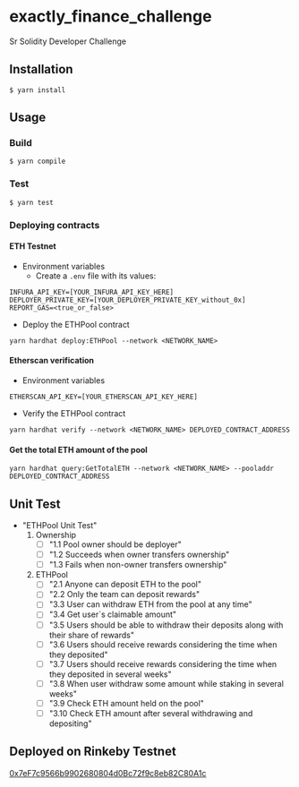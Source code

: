# exactly_finance_challenge
Sr Solidity Developer Challenge

## Installation
```console
$ yarn install
```

## Usage

### Build
```console
$ yarn compile
```

### Test
```console
$ yarn test
```

### Deploying contracts

#### ETH Testnet
* Environment variables
    - Create a `.env` file with its values:
```
INFURA_API_KEY=[YOUR_INFURA_API_KEY_HERE]
DEPLOYER_PRIVATE_KEY=[YOUR_DEPLOYER_PRIVATE_KEY_without_0x]
REPORT_GAS=<true_or_false>
```

* Deploy the ETHPool contract
```shell
yarn hardhat deploy:ETHPool --network <NETWORK_NAME>
```


#### Etherscan verification
* Environment variables
```
ETHERSCAN_API_KEY=[YOUR_ETHERSCAN_API_KEY_HERE]
```

* Verify the ETHPool contract
```shell
yarn hardhat verify --network <NETWORK_NAME> DEPLOYED_CONTRACT_ADDRESS
```

#### Get the total ETH amount of the pool
```shell
yarn hardhat query:GetTotalETH --network <NETWORK_NAME> --pooladdr DEPLOYED_CONTRACT_ADDRESS
```

## Unit Test
* "ETHPool Unit Test"
    1. Ownership
        - [ ] "1.1 Pool owner should be deployer"
        - [ ] "1.2 Succeeds when owner transfers ownership"
        - [ ] "1.3 Fails when non-owner transfers ownership"
    2. ETHPool
        - [ ] "2.1 Anyone can deposit ETH to the pool"
        - [ ] "2.2 Only the team can deposit rewards"
        - [ ] "3.3 User can withdraw ETH from the pool at any time"
        - [ ] "3.4 Get user`s claimable amount"
        - [ ] "3.5 Users should be able to withdraw their deposits along with their share of rewards"
        - [ ] "3.6 Users should receive rewards considering the time when they deposited"
        - [ ] "3.7 Users should receive rewards considering the time when they deposited in several weeks"
        - [ ] "3.8 When user withdraw some amount while staking in several weeks"
        - [ ] "3.9 Check ETH amount held on the pool"
        - [ ] "3.10 Check ETH amount after several withdrawing and depositing"

## Deployed on Rinkeby Testnet

[0x7eF7c9566b9902680804d0Bc72f9c8eb82C80A1c](https://rinkeby.etherscan.io/address/0x7eF7c9566b9902680804d0Bc72f9c8eb82C80A1c)

